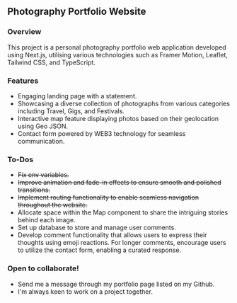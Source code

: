 ## Photography Portfolio Website

### Overview

This project is a personal photography portfolio web application developed using Next.js, utilising various technologies such as Framer Motion, Leaflet, Tailwind CSS, and TypeScript.

### Features

- Engaging landing page with a statement.
- Showcasing a diverse collection of photographs from various categories including Travel, Gigs, and Festivals.
- Interactive map feature displaying photos based on their geolocation using Geo JSON.
- Contact form powered by WEB3 technology for seamless communication.

### To-Dos

- ~~Fix env variables.~~
- ~~Improve animation and fade-in effects to ensure smooth and polished transitions.~~
- ~~Implement routing functionality to enable seamless navigation throughout the website.~~
- Allocate space within the Map component to share the intriguing stories behind each image.
- Set up database to store and manage user comments.
- Develop comment functionality that allows users to express their thoughts using emoji reactions. For longer comments, encourage users to utilize the contact form, enabling a curated response.

### Open to collaborate!

- Send me a message through my portfolio page listed on my Github.
- I'm always keen to work on a project together.


<!-- This is a [Next.js](https://nextjs.org/) project bootstrapped with [`create-next-app`](https://github.com/vercel/next.js/tree/canary/packages/create-next-app).

## Getting Started

First, run the development server:

```bash
npm run dev
# or
yarn dev
# or
pnpm dev
```

Open [http://localhost:3000](http://localhost:3000) with your browser to see the result.

You can start editing the page by modifying `pages/index.tsx`. The page auto-updates as you edit the file.

[API routes](https://nextjs.org/docs/api-routes/introduction) can be accessed on [http://localhost:3000/api/hello](http://localhost:3000/api/hello). This endpoint can be edited in `pages/api/hello.ts`.

The `pages/api` directory is mapped to `/api/*`. Files in this directory are treated as [API routes](https://nextjs.org/docs/api-routes/introduction) instead of React pages.

This project uses [`next/font`](https://nextjs.org/docs/basic-features/font-optimization) to automatically optimize and load Inter, a custom Google Font.

## Learn More

To learn more about Next.js, take a look at the following resources:

- [Next.js Documentation](https://nextjs.org/docs) - learn about Next.js features and API.
- [Learn Next.js](https://nextjs.org/learn) - an interactive Next.js tutorial.

You can check out [the Next.js GitHub repository](https://github.com/vercel/next.js/) - your feedback and contributions are welcome!

## Deploy on Vercel

The easiest way to deploy your Next.js app is to use the [Vercel Platform](https://vercel.com/new?utm_medium=default-template&filter=next.js&utm_source=create-next-app&utm_campaign=create-next-app-readme) from the creators of Next.js.

Check out our [Next.js deployment documentation](https://nextjs.org/docs/deployment) for more details. -->

